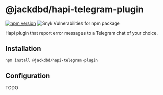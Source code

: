 # @jackdbd/hapi-telegram-plugin

[![npm version](https://badge.fury.io/js/@jackdbd%2Fhapi-telegram-plugin.svg)](https://badge.fury.io/js/@jackdbd%2Fhapi-telegram-plugin)
![Snyk Vulnerabilities for npm package](https://img.shields.io/snyk/vulnerabilities/npm/@jackdbd%2Fhapi-telegram-plugin)

Hapi plugin that report error messages to a Telegram chat of your choice.

## Installation

```sh
npm install @jackdbd/hapi-telegram-plugin
```

## Configuration

TODO
